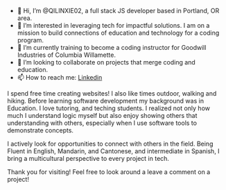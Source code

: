 - 👋 Hi, I’m @QILINXIE02, a full stack JS developer based in Portland, OR area. 
- 👀 I’m interested in leveraging tech for impactful solutions. I am on a mission to build connections of education and technology for a coding program.
- 🌱 I’m currently training to become a coding instructor for Goodwill Industries of Columbia Willamette.
- 💞️ I’m looking to collaborate on projects that merge coding and education.
- 📫 How to reach me: [Linkedin](https://www.linkedin.com/in/qilinxie/)

 I spend free time creating websites! I also like times outdoor, walking and hiking. Before learning software development my background was in Education.  I love tutoring, and teching students. I realized not only how much I understand logic myself but also enjoy showing others that understanding with others, especially when I use software tools to demonstrate concepts.
 
I actively look for opportunities to connect with others in the field. Being Fluent in English, Mandarin, and Cantonese, and intermediate in Spanish, I bring a multicultural perspective to every project in tech.

Thank you for visiting! Feel free to look around a leave a comment on a project! 

